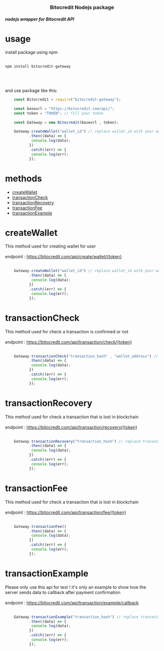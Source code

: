 <h3 align="center" >Bitocredit Nodejs package</h3>
<h5>nodejs wrapper for Bitocredit API</h5>

# usage
install package using npm
<br>
<br>
```bash
npm install bitocredit-gateway
```

<br>
<br>

and use package like this:

```javascript
    const Bitocredit = require("bitocredit-gateway");
    
    const baseurl = "https://bitocredit.com/api/";
    const token = "TOKEN"; // fill your token
    
    const Gateway = new Bitocredit(baseurl , token);
    
    Gateway.createWallet("wallet_id") // replace wallet_id with your wallet id
           .then((data) => {
            console.log(data);
           })
           .catch((err) => {
            console.log(err);
           });

```

# methods

- [createWallet](#createwallet)
- [transactionCheck](#transactioncheck)
- [transactionRecovery](#transactionrecovery)
- [transactionFee](#transactionfee)
- [transactionExample](#transactionexample)


# <a id="createwallet">createWallet</a>

This method used for creating wallet for user
<br>
<br>
endpoint : https://bitocredit.com/api/create/wallet/{token}
<br>
<br>

```javascript
    Gateway.createWallet("wallet_id") // replace wallet_id with your wallet id
           .then((data) => {
            console.log(data);
           })
           .catch((err) => {
            console.log(err);
           });

```

# <a id="transactioncheck">transactionCheck</a>

This method used for check a transaction is confirmed or not
<br>
<br>
endpoint : https://bitocredit.com/api/transaction/check/{token}
<br>
<br>

```javascript
    Gateway.transactionCheck("transaction_hash" , "wallet_address") // replace transaction_hash and wallet_address with your transaction hash and wallet address
           .then((data) => {
            console.log(data);
           })
           .catch((err) => {
            console.log(err);
           });

```

# <a id="transactionrecovery">transactionRecovery</a>

This method used for check a transaction that is lost in blockchain
<br>
<br>
endpoint : https://bitocredit.com/api/transaction/recovery/{token}
<br>
<br>

```javascript
    Gateway.transactionRecovery("transaction_hash") // replace transaction_hash with your transaction hash
           .then((data) => {
            console.log(data);
           })
           .catch((err) => {
            console.log(err);
           });

```


# <a id="transactionfee">transactionFee</a>

This method used for check a transaction that is lost in blockchain
<br>
<br>
endpoint : https://bitocredit.com/api/transaction/fee/{token}
<br>
<br>

```javascript
    Gateway.transactionFee()
           .then((data) => {
            console.log(data);
           })
           .catch((err) => {
            console.log(err);
           });
```


# <a id="transactionexample">transactionExample</a>

Please only use this api for test ! it's only an example to show how the server sends data to callback after payment confirmation
<br>
<br>
endpoint : https://bitocredit.com/api/transaction/example/callback
<br>
<br>

```javascript
    Gateway.transactionExample("transaction_hash") // replace transaction_hash with your transaction hash
           .then((data) => {
            console.log(data);
           })
           .catch((err) => {
            console.log(err);
           });

```
